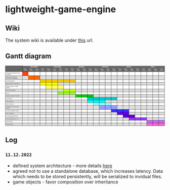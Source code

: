 # lightweight-game-engine

## Wiki
The system wiki is available under [this](https://github.com/RomanBuhaitsov/lightweight-game-engine/wiki) url.

## Gantt diagram
![alt text](/Documentation/gantt.png "Roadmap")


## Log

### `11.12.2022`
- defined system architecture - more details [here](https://github.com/RomanBuhaitsov/lightweight-game-engine/wiki/Architecture)
- agreed not to use a standalone database, which increases latency. Data which needs to be stored persistently, will be serialized to invidual files.
- game objects - favor composition over inheritance

